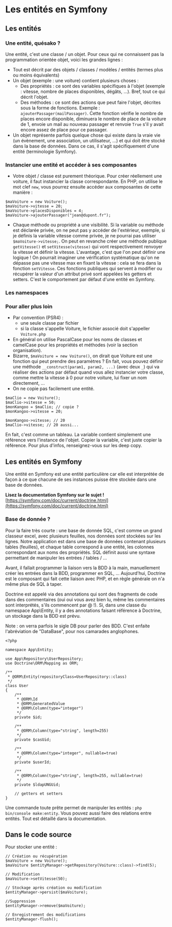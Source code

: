 # Les entités en Symfony

## Les entités

### Une entité, quésako ?

Une entité, c'est une classe / un objet. Pour ceux qui ne connaissent pas la programmation orientée objet, voici les grandes lignes :
* Tout est décrit par des objets / classes / modèles / entités (termes plus ou moins équivalents)
* Un objet (exemple : une voiture) contient plusieurs choses :
    * Des propriétés : ce sont des variables spécifiques à l'objet (exemple : vitesse, nombre de places disponibles, dégâts, ...). Bref, tout ce qui décrit l'objet.
    * Des méthodes : ce sont des actions que peut faire l'objet, décrites sous la forme de fonctions. Exemple : `ajouterPassager(mailPassager)`. Cette fonction vérifie le nombre de places encore disponible, diminuera le nombre de place de la voiture de 1, envoie un mail au nouveau passager et renvoie `True` s'il y avait encore assez de place pour ce passager.
* Un objet représente parfois quelque chose qui existe dans la vraie vie (un évènement, une association, un utilisateur, ...) et qui doit être stocké dans la base de données. Dans ce cas, il s'agit spécifiquement d'une entité (terminologie Symfony).

### Instancier une entité et accéder à ses composantes

* Votre objet / classe est purement théorique. Pour créer réellement une voiture, il faut instancier la classe correspondante. En PHP, on utilise le mot clef `new`, vous pourrez ensuite accéder aux composantes de cette manière : 
```
$maVoiture = new Voiture();
$maVoiture->vitesse = 20;
$maVoiture->placesDisponibles = 4;
$maVoiture->ajouterPassager("jean@dupont.fr");
```

* Chaque méthode ou propriété a une visibilité. Si la variable ou méthode est déclarée privée, on ne peut pas y accéder de l'extérieur, exemple, si je définis la variable vitesse comme privée, je ne pourrai pas utiliser `$maVoiture->vitesse;`. On peut en revanche créer une méthode publique `getVitesse()` et `setVitesse(vitesse)` qui vont respectivement renvoyer la vitesse et définir la vitesse. L'avantage, c'est que l'on peut définir une logique ! On pourrait imaginer une vérification systématique qu'on ne dépasse pas une vitesse max en fixant la vitesse : cela se fera dans la fonction `setVitesse`. Ces fonctions publiques qui servent à modifier ou récupérer la valeur d'un attribut privé sont appelées les getters et setters. C'est le comportement par défaut d'une entité en Symfony.

### Les namespaces

### Pour aller plus loin

* Par convention (PSR4) :
    * une seule classe par fichier
    * si la classe s'appelle Voiture, le fichier associé doit s'appeller `Voiture.php`
* En général on utilise PascalCase pour les noms de classes et camelCase pour les propriétés et méthodes (voir la section organisation).
* Bizarre, `$maVoiture = new Voiture()`, on dirait que Voiture est une fonction qui peut prendre des paramètres ? En fait, vous pouvez définir une méthode `__construct(param1, param2, ...)` (avec deux `_`) qui va réaliser des actions par défaut quand vous allez instancier votre classe, comme mettre la vitesse à 0 pour notre voiture, lui fixer un nom directement, ...
* On ne copie pas facilement une entité.
```
$maClio = new Voiture();
$maClio->vitesse = 50;
$monKangoo = $maClio; // copie ?
$monKangoo->vitesse = 20;

$monKangoo->vitesse; // 20
$maClio->vitesse; // 20 aussi...
```
En fait, c'est comme un tableau. La variable contient simplement une référence vers l'instance de l'objet. Copier la variable, c'est juste copier la référence. Pour plus d'infos, renseignez-vous sur les deep copy.

## Les entités en Symfony

Une entité en Symfony est une entité particulière car elle est interprétée de façon à ce que chacune de ses instances puisse être stockée dans une base de données.

**Lisez la documentation Symfony sur le sujet !** [https://symfony.com/doc/current/doctrine.html](https://symfony.com/doc/current/doctrine.html)

### Base de donnée ?

Pour la faire très courte : une base de donnée SQL, c'est comme un grand classeur excel, avec plusieurs feuilles, nos données sont stockées sur les lignes. Notre application est dans une base de données contenant plusieurs tables (feuilles), et chaque table correspond à une entité, les colonnes correspondant aux noms des propriétés. SQL définit aussi une syntaxe permettant de manipuler les entrées / tables / ...

Avant, il fallait programmer la liaison vers la BDD à la main, manuellement créer les entrées dans la BDD, programmer en SQL, ...
Aujourd'hui, Doctrine est le composant qui fait cette liaison avec PHP, et en règle générale on n'a même plus de SQL à taper.

Doctrine est appelé via des annotations qui sont des fragments de code dans des commentaires (oui oui vous avez bien lu, même les commentaires sont interprétés, s'ils commencent par @ !). Si, dans une classe du namespace App\Entity, il y a des annotations faisant référence à Doctrine, un stockage dans la BDD est prévu.

Note : on verra parfois le sigle DB pour parler des BDD. C'est enfaite l'abréviation de "DataBase", pour nos camarades anglophones.

```
<?php

namespace App\Entity;

use App\Repository\UserRepository;
use Doctrine\ORM\Mapping as ORM;

/**
 * @ORM\Entity(repositoryClass=UserRepository::class)
 */
class User
{
    /**
     * @ORM\Id
     * @ORM\GeneratedValue
     * @ORM\Column(type="integer")
     */
    private $id;

    /**
     * @ORM\Column(type="string", length=255)
     */
    private $casUid;

    /**
     * @ORM\Column(type="integer", nullable=true)
     */
    private $userId;

    /**
     * @ORM\Column(type="string", length=255, nullable=true)
     */
    private $ldapUNGUid;

    // getters et setters
}
```

Une commande toute prête permet de manipuler les entités : `php bin/console make:entity`. Vous pouvez aussi faire des relations entre entités. Tout est détaillé dans la documentation.

## Dans le code source

Pour stocker une entité :
```
// Création ou récupération
$maVoiture = new Voiture();
$maVoiture $entityManager->getRepository(Voiture::class)->find(5);

// Modification
$maVoiture->setVitesse(50);

// Stockage après création ou modification
$entityManager->persist($maVoiture);

//Suppression
$entityManager->remove($maVoiture);

// Enregistrement des modifications
$entityManager-flush();
```